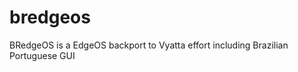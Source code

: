 bredgeos
========

BRedgeOS is a EdgeOS backport to Vyatta effort including Brazilian Portuguese GUI